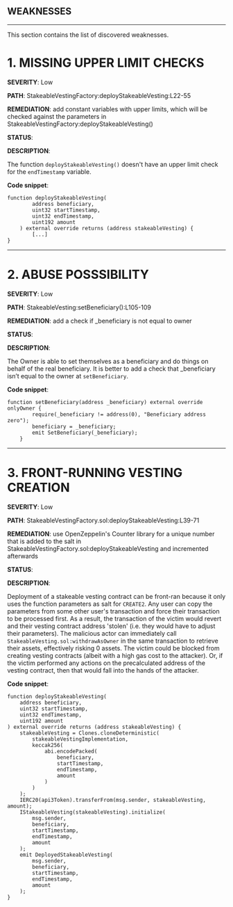 ## **WEAKNESSES**

---

This section contains the list of discovered weaknesses.

# 1. MISSING UPPER LIMIT CHECKS

**SEVERITY**: Low

**PATH**: StakeableVestingFactory:deployStakeableVesting:L22-55

**REMEDIATION**: add constant variables with upper limits, which will be checked against the parameters in StakeableVestingFactory:deployStakeableVesting()

**STATUS**:

**DESCRIPTION**:

The function `deployStakeableVesting()` doesn't have an upper limit check for the `endTimestamp` variable.

**Code snippet**:

```
function deployStakeableVesting(
        address beneficiary,
        uint32 startTimestamp,
        uint32 endTimestamp,
        uint192 amount
    ) external override returns (address stakeableVesting) {
		[...]
}
```

---

# 2. ABUSE POSSSIBILITY

**SEVERITY**: Low

**PATH**: StakeableVesting:setBeneficiary():L105-109

**REMEDIATION**: add a check if \_beneficiary is not equal to owner

**STATUS**:

**DESCRIPTION**:

The Owner is able to set themselves as a beneficiary and do things on behalf of the real beneficiary. It is better to add a check that \_beneficiary isn’t equal to the owner at `setBeneficiary`.

**Code snippet**:

```
function setBeneficiary(address _beneficiary) external override onlyOwner {
        require(_beneficiary != address(0), "Beneficiary address zero");
        beneficiary = _beneficiary;
        emit SetBeneficiary(_beneficiary);
    }
```

---

# 3. FRONT-RUNNING VESTING CREATION

**SEVERITY**: Low

**PATH**: StakeableVestingFactory.sol:deployStakeableVesting:L39-71

**REMEDIATION**: use OpenZeppelin's Counter library for a unique number that is added to the salt in StakeableVestingFactory.sol:deployStakeableVesting and incremented afterwards

**STATUS**:

**DESCRIPTION**:

Deployment of a stakeable vesting contract can be front-ran because it only uses the function parameters as salt for `CREATE2`. Any user can copy the parameters from some other user's transaction and force their transaction to be processed first.
As a result, the transaction of the victim would revert and their vesting contract address 'stolen' (i.e. they would have to adjust their parameters).
The malicious actor can immediately call `StakeableVesting.sol:withdrawAsOwner` in the same transaction to retrieve their assets, effectively risking 0 assets.
The victim could be blocked from creating vesting contracts (albeit with a high gas cost to the attacker). Or, if the victim performed any actions on the precalculated address of the vesting contract, then that would fall into the hands of the attacker.

**Code snippet**:

```
function deployStakeableVesting(
    address beneficiary,
    uint32 startTimestamp,
    uint32 endTimestamp,
    uint192 amount
) external override returns (address stakeableVesting) {
    stakeableVesting = Clones.cloneDeterministic(
        stakeableVestingImplementation,
        keccak256(
            abi.encodePacked(
                beneficiary,
                startTimestamp,
                endTimestamp,
                amount
            )
        )
    );
    IERC20(api3Token).transferFrom(msg.sender, stakeableVesting, amount);
    IStakeableVesting(stakeableVesting).initialize(
        msg.sender,
        beneficiary,
        startTimestamp,
        endTimestamp,
        amount
    );
    emit DeployedStakeableVesting(
        msg.sender,
        beneficiary,
        startTimestamp,
        endTimestamp,
        amount
    );
}
```
